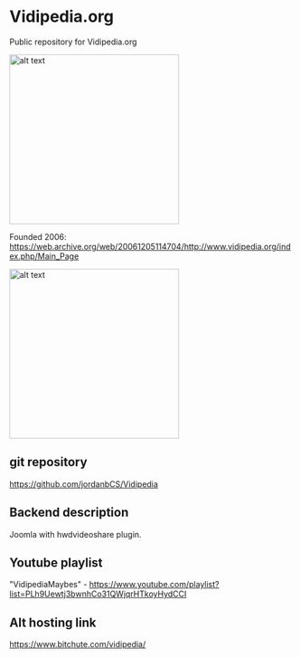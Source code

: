 # Vidipedia.org  

Public repository for Vidipedia.org  

<img src="https://vidipedia.org/site_images/Vidipedia_main.png" alt="alt text" width="300">  


Founded 2006: https://web.archive.org/web/20061205114704/http://www.vidipedia.org/index.php/Main_Page  

<img src="https://vidipedia.org/site_images/Vidipedia2006_Archive_org.png" alt="alt text" width="300">  

## git repository  

https://github.com/jordanbCS/Vidipedia  


## Backend description  

Joomla with hwdvideoshare plugin.  

## Youtube playlist  

"VidipediaMaybes" - https://www.youtube.com/playlist?list=PLh9Uewtj3bwnhCo31QWjqrHTkoyHydCCI  

## Alt hosting link  

https://www.bitchute.com/vidipedia/  



